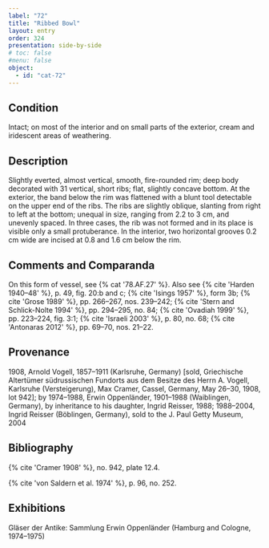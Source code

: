 ```yaml
---
label: "72"
title: "Ribbed Bowl"
layout: entry
order: 324
presentation: side-by-side
# toc: false
#menu: false 
object:
  - id: "cat-72"
---
```


## Condition

Intact; on most of the interior and on small parts of the exterior, cream and iridescent areas of weathering.

## Description

Slightly everted, almost vertical, smooth, fire-rounded rim; deep body decorated with 31 vertical, short ribs; flat, slightly concave bottom. At the exterior, the band below the rim was flattened with a blunt tool detectable on the upper end of the ribs. The ribs are slightly oblique, slanting from right to left at the bottom; unequal in size, ranging from 2.2 to 3 cm, and unevenly spaced. In three cases, the rib was not formed and in its place is visible only a small protuberance. In the interior, two horizontal grooves 0.2 cm wide are incised at 0.8 and 1.6 cm below the rim.

## Comments and Comparanda

On this form of vessel, see {% cat '78.AF.27' %}. Also see {% cite 'Harden 1940–48' %}, p. 49, fig. 20:b and c; {% cite 'Isings 1957' %}, form 3b; {% cite 'Grose 1989' %}, pp. 266–267, nos. 239–242; {% cite 'Stern and Schlick-Nolte 1994' %}, pp. 294–295, no. 84; {% cite 'Ovadiah 1999' %}, pp. 223–224, fig. 3:1; {% cite 'Israeli 2003' %}, p. 80, no. 68; {% cite 'Antonaras 2012' %}, pp. 69–70, nos. 21–22.

## Provenance

1908, Arnold Vogell, 1857–1911 (Karlsruhe, Germany) [sold, Griechische Altertümer südrussischen Fundorts aus dem Besitze des Herrn A. Vogell, Karlsruhe (Versteigerung), Max Cramer, Cassel, Germany, May 26–30, 1908, lot 942]; by 1974–1988, Erwin Oppenländer, 1901–1988 (Waiblingen, Germany), by inheritance to his daughter, Ingrid Reisser, 1988; 1988–2004, Ingrid Reisser (Böblingen, Germany), sold to the J. Paul Getty Museum, 2004

## Bibliography

{% cite 'Cramer 1908' %}, no. 942, plate 12.4.

{% cite 'von Saldern et al. 1974' %}, p. 96, no. 252.

## Exhibitions

Gläser der Antike: Sammlung Erwin Oppenländer (Hamburg and Cologne, 1974–1975)